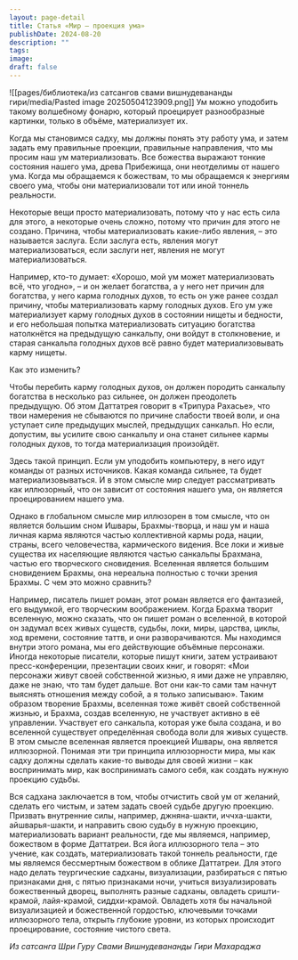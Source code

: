 ```yaml
---
layout: page-detail
title: Статья «Мир – проекция ума»
publishDate: 2024-08-20
description: ""
tags: 
image: 
draft: false
---
```

![[pages/библиотека/из сатсангов свами вишнудевананды гири/media/Pasted image 20250504123909.png]]
 Ум можно уподобить такому волшебному фонарю, который проецирует разнообразные картинки, только в объёме, материализует их.

 Когда мы становимся садху, мы должны понять эту работу ума, и затем задать ему правильные проекции, правильные направления, что мы просим наш ум материализовать. Все божества выражают тонкие состояния нашего ума, древа Прибежища, они неотделимы от нашего ума. Когда мы обращаемся к божествам, то мы обращаемся к энергиям своего ума, чтобы они материализовали тот или иной тоннель реальности.

 Некоторые вещи просто материализовать, потому что у нас есть сила для этого, а некоторые очень сложно, потому что причин для этого не создано. Причина, чтобы материализовать какие-либо явления, – это называется заслуга. Если заслуга есть, явления могут материализоваться, если заслуги нет, явления не могут материализоваться.

 Например, кто-то думает: «Хорошо, мой ум может материализовать всё, что угодно», – и он желает богатства, а у него нет причин для богатства, у него карма голодных духов, то есть он уже ранее создал причину, чтобы материализовать карму голодных духов. Его ум уже материализует карму голодных духов в состоянии нищеты и бедности, и его небольшая попытка материализовать ситуацию богатства натолкнётся на предыдущую санкальпу, они войдут в столкновение, и старая санкальпа голодных духов всё равно будет материализовывать карму нищеты. 

 Как это изменить?

 Чтобы перебить карму голодных духов, он должен породить санкальпу богатства в несколько раз сильнее, он должен преодолеть предыдущую. Об этом Даттатрея говорит в «Трипура Рахасье», что твои намерения не сбываются по причине слабости твоей воли, и она уступает силе предыдущих мыслей, предыдущих санкальп. Но если, допустим, вы усилите свою санкальпу и она станет сильнее кармы голодных духов, то тогда материализация произойдёт.

 Здесь такой принцип. Если ум уподобить компьютеру, в него идут команды от разных источников. Какая команда сильнее, та будет материализовываться. И в этом смысле мир следует рассматривать как иллюзорный, что он зависит от состояния нашего ума, он является проецированием нашего ума.

 Однако в глобальном смысле мир иллюзорен в том смысле, что он является большим сном Ишвары, Брахмы-творца, и наш ум и наша личная карма являются частью коллективной кармы рода, нации, страны, всего человечества, кармического видения. Все локи и живые существа их населяющие являются частью санкальпы Брахмана, частью его творческого сновидения. Вселенная является большим сновидением Брахмы, она нереальна полностью с точки зрения Брахмы. С чем это можно сравнить?

 Например, писатель пишет роман, этот роман является его фантазией, его выдумкой, его творческим воображением. Когда Брахма творит вселенную, можно сказать, что он пишет роман о вселенной, в которой он задумал всех живых существ, судьбы, локи, миры, царства, циклы, ход времени, состояние таттв, и они разворачиваются. Мы находимся внутри этого романа, мы его действующие объёмные персонажи. Иногда некоторые писатели, которые пишут книги, затем устраивают пресс-конференции, презентации своих книг, и говорят: «Мои персонажи живут своей собственной жизнью, я ими даже не управляю, даже не знаю, что там будет дальше. Вот они как-то сами там начнут выяснять отношения между собой, а я только записываю». Таким образом творение Брахмы, вселенная тоже живёт своей собственной жизнью, и Брахма, создав вселенную, не участвует активно в её управлении. Участвует его санкальпа, которая уже была создана, и во вселенной существует определённая свобода воли для живых существ. В этом смысле вселенная является проекцией Ишвары, она является иллюзорной. Понимая эти три принципа иллюзорности мира, мы как садху должны сделать какие-то выводы для своей жизни – как воспринимать мир, как воспринимать самого себя, как создать нужную проекцию судьбы.

 Вся садхана заключается в том, чтобы отчистить свой ум от желаний, сделать его чистым, и затем задать своей судьбе другую проекцию. Призвать внутренние силы, например, джняна-шакти, иччха-шакти, айшварья-шакти, и направить свою судьбу в нужную проекцию, материализовать вариант реальности, где мы являемся, например, божеством в форме Даттатреи. Вся йога иллюзорного тела – это учение, как создать, материализовать такой тоннель реальности, где мы являемся бессмертным божеством в облике Даттатреи. Для этого надо делать теургические садханы, визуализации, разбираться с пятью признаками дня, с пятью признаками ночи, учиться визуализировать божественный дворец, выполнять разные садханы, овладеть сришти-крамой, лайя-крамой, сиддхи-крамой. Овладеть хотя бы начальной визуализацией и божественной гордостью, ключевыми точками иллюзорного тела, открыть глубокие уровни, из которых происходит проецирование, состояние чистого света.

*Из сатсанга Шри Гуру Свами Вишнудевананды Гири Махараджа*